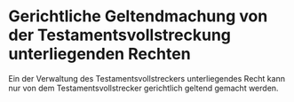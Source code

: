 # Gerichtliche Geltendmachung von der Testamentsvollstreckung unterliegenden Rechten

Ein der Verwaltung des Testamentsvollstreckers unterliegendes Recht kann nur von dem Testamentsvollstrecker gerichtlich geltend gemacht werden.
